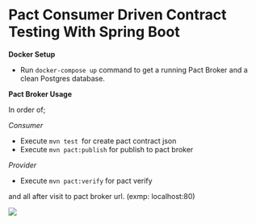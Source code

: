 # Pact Consumer Driven Contract Testing With Spring Boot

**Docker Setup**
* Run `docker-compose up` command to get a running Pact Broker and a clean Postgres database.

**Pact Broker Usage**

In order of;

_Consumer_
* Execute `mvn test `for create pact contract json
* Execute `mvn pact:publish` for publish to pact broker

_Provider_
* Execute `mvn pact:verify` for pact verify

and all after visit to pact broker url. (exmp: localhost:80)

![](https://github.com/ogulcanarbc/pact-contract-springboot?branch=master&filepath=images%2Fbroker%20detail.png)
